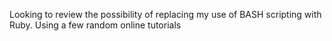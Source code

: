 Looking to review the possibility of replacing my use of BASH scripting with Ruby. Using a few random online tutorials